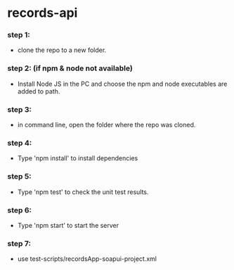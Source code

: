 # records-api

### step 1: ###
- clone the repo to a new folder. 

 ### step 2: (if npm & node not available)  ###
- Install Node JS in the PC and choose the npm and node executables are added to path. 

 ### step 3:  ###
- in command line, open the folder where the repo was cloned. 

 ### step 4: ###
- Type 'npm install' to install dependencies 

 ### step 5: ###
- Type 'npm test' to check the unit test results. 

 ### step 6:  ###
- Type 'npm start' to start the server 

 ### step 7:  ###
- use test-scripts/recordsApp-soapui-project.xml 
